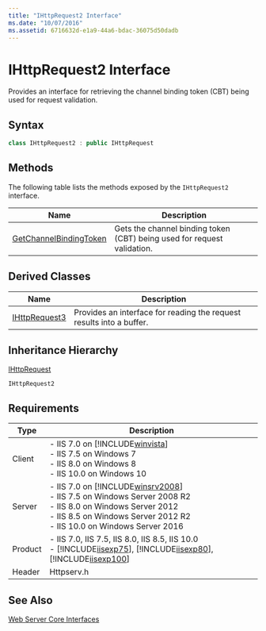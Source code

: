 ```yaml
---
title: "IHttpRequest2 Interface"
ms.date: "10/07/2016"
ms.assetid: 6716632d-e1a9-44a6-bdac-36075d50dadb
---
```

# IHttpRequest2 Interface
Provides an interface for retrieving the channel binding token (CBT) being used for request validation.  
  
## Syntax  
  
```cpp  
class IHttpRequest2 : public IHttpRequest  
```  
  
## Methods  
 The following table lists the methods exposed by the `IHttpRequest2` interface.  
  
|Name|Description|  
|----------|-----------------|  
|[GetChannelBindingToken](../../web-development-reference/native-code-api-reference/ihttprequest2-getchannelbindingtoken-method.md)|Gets the channel binding token (CBT) being used for request validation.|  
  
## Derived Classes  
  
|Name|Description|  
|----------|-----------------|  
|[IHttpRequest3](../../web-development-reference/native-code-api-reference/ihttprequest3-interface.md)|Provides an interface for reading the request results into a buffer.|  
  
## Inheritance Hierarchy  
 [IHttpRequest](../../web-development-reference/native-code-api-reference/ihttprequest-interface.md)  
  
 `IHttpRequest2`  
  
## Requirements  
  
|Type|Description|  
|----------|-----------------|  
|Client|-   IIS 7.0 on [!INCLUDE[winvista](../../wmi-provider/includes/winvista-md.md)]<br />-   IIS 7.5 on Windows 7<br />-   IIS 8.0 on Windows 8<br />-   IIS 10.0 on Windows 10|  
|Server|-   IIS 7.0 on [!INCLUDE[winsrv2008](../../wmi-provider/includes/winsrv2008-md.md)]<br />-   IIS 7.5 on Windows Server 2008 R2<br />-   IIS 8.0 on Windows Server 2012<br />-   IIS 8.5 on Windows Server 2012 R2<br />-   IIS 10.0 on Windows Server 2016|  
|Product|-   IIS 7.0, IIS 7.5, IIS 8.0, IIS 8.5, IIS 10.0<br />-   [!INCLUDE[iisexp75](../../web-development-reference/native-code-api-reference/includes/iisexp75-md.md)], [!INCLUDE[iisexp80](../../web-development-reference/native-code-api-reference/includes/iisexp80-md.md)], [!INCLUDE[iisexp100](../../web-development-reference/native-code-api-reference/includes/iisexp100-md.md)]|  
|Header|Httpserv.h|  
  
## See Also  
 [Web Server Core Interfaces](../../web-development-reference/native-code-api-reference/web-server-core-interfaces.md)